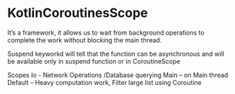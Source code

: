 # KotlinCoroutinesScope
It’s a framework, it allows us to wait from background operations to complete the work without blocking the main thread.

Suspend keyworkd will tell that the function can be asynchronous and will be available only in suspend function or in CoroutineScope

Scopes
Io - Network Operations /Database querying
Main – on Main thread
Default – Heavy computation work, Filter large list using Coroutine




